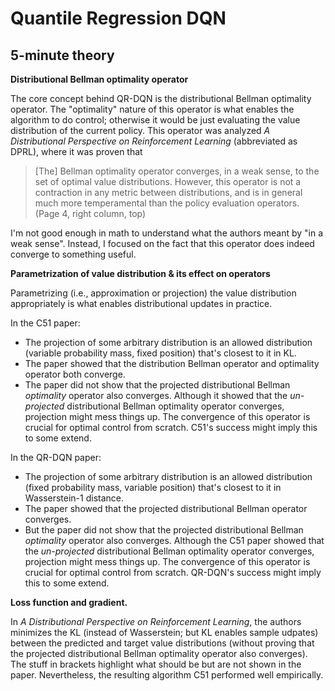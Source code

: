 # Quantile Regression DQN

## 5-minute theory

**Distributional Bellman optimality operator** 

The core concept behind QR-DQN is the distributional Bellman optimality operator. The "optimality" nature of this operator is what enables the algorithm to do control; otherwise it would be just evaluating the value distribution of the current policy. This operator was analyzed *A Distributional Perspective on Reinforcement Learning* (abbreviated as DPRL), where it was proven that 

> [The] Bellman optimality operator converges, in a weak sense, to the set of optimal value distributions. However, this operator is not a contraction in any metric between distributions, and is in general much more temperamental than the policy evaluation operators. (Page 4, right column, top)

I'm not good enough in math to understand what the authors meant by "in a weak sense". Instead, I focused on the fact that this operator does indeed converge to something useful.

**Parametrization of value distribution & its effect on operators** 

Parametrizing (i.e., approximation or projection) the value distribution appropriately is what enables distributional updates in practice. 

In the C51 paper:

- The projection of some arbitrary distribution is an allowed distribution (variable probability mass, fixed position) that's closest to it in KL.
- The paper showed that the distribution Bellman operator and optimality operator both converge.
- The paper did not show that the projected distributional Bellman *optimality* operator also converges. Although it showed that the *un-projected* distributional Bellman optimality operator converges, projection might mess things up. The convergence of this operator is crucial for optimal control from scratch. C51's success might imply this to some extend.

In the QR-DQN paper:

- The projection of some arbitrary distribution is an allowed distribution (fixed probability mass, variable position) that's closest to it in Wasserstein-1 distance. 
- The paper showed that the projected distributional Bellman operator converges. 
- But the paper did not show that the projected distributional Bellman *optimality* operator also converges. Although the C51 paper showed that the *un-projected* distributional Bellman optimality operator converges, projection might mess things up. The convergence of this operator is crucial for optimal control from scratch. QR-DQN's success might imply this to some extend.

**Loss function and gradient.** 

In *A Distributional Perspective on Reinforcement Learning*, the authors minimizes the KL (instead of Wasserstein; but KL enables sample udpates) between the predicted and target value distributions (without proving that the projected distributional Bellman optimality operator also converges). The stuff in brackets highlight what should be but are not shown in the paper. Nevertheless, the resulting algorithm C51 performed well empirically.


